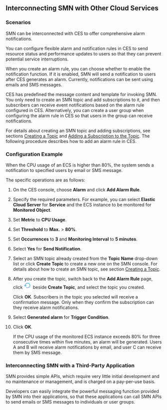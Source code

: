 ## Interconnecting SMN with Other Cloud Services


### Scenarios

SMN can be interconnected with CES to offer comprehensive alarm notifications.

You can configure flexible alarm and notification rules in CES to send resource status and performance updates to users so that they can prevent potential service interruptions.

When you create an alarm rule, you can choose whether to enable the notification function. If it is enabled, SMN will send a notification to users after CES generates an alarm. Currently, notifications can be sent using emails and SMS messages.

CES has predefined the message content and template for invoking SMN. You only need to create an SMN topic and add subscriptions to it, and then subscribers can receive event notifications based on the alarm rule configured in CES. Alternatively, you can create a user group when configuring the alarm rule in CES so that users in the group can receive notifications.

For details about creating an SMN topic and adding subscriptions, see sections <a href="Creating a Topic">Creating a Topic</a> and <a href="Adding a Subscription to the Topic">Adding a Subscription to the Topic</a>. The following procedure describes how to add an alarm rule in CES.

### Configuration Example

When the CPU usage of an ECS is higher than 80%, the system sends a notification to specified users by email or SMS message.

The specific operations are as follows:

1.  On the CES console, choose **Alarm** and click **Add Alarm Rule**.

2.  Specify the required parameters. For example, you can select **Elastic Cloud Server** for **Service** and the ECS instance to be monitored for **Monitored Object**.

3.  Set **Metric** to **CPU Usage**.

4.  Set **Threshold** to **Max.** \> **80%**.

5.  Set **Occurrences** to **3** and **Monitoring Interval** to **5 minutes**.

6.  Select **Yes** for **Send Notification**.

7.  Select an SMN topic already created from the **Topic Name** drop-down list or click **Create Topic** to create a new one on the SMN console. For details about how to create an SMN topic, see section <a href="Creating a Topic">Creating a Topic</a>.

8.  After you create the topic, switch back to the **Add Alarm Rule** page, click ![](./figure/002.png) beside **Create Topic**, and select the topic you created.

	Click **OK**. Subscribers in the topic you selected will receive a confirmation message. Only when they confirm the subscription can they receive alarm notifications.

1.  Select **Generated alarm** for **Trigger Condition**.

2.  Click **OK**.

	If the CPU usage of the monitored ECS instance exceeds 80% for three consecutive times within five minutes, an alarm will be generated. Users A and B will receive alarm notifications by email, and user C can receive them by SMS message.

### Interconnecting SMN with a Third-Party Application


SMN provides simple APIs, which require very little initial development and no maintenance or management, and is charged on a pay-per-use basis.

Developers can easily integrate the powerful messaging function provided by SMN into their applications, so that these applications can call SMN APIs to send emails or SMS messages to individuals or user groups.
